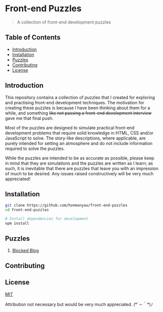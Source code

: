 # Front-end Puzzles

> A collection of front-end development puzzles

## Table of Contents

* [Introduction](#introduction)
* [Installation](#installation)
* [Puzzles](#puzzles)
* [Contributing](#contributing)
* [License](#license)

## Introduction

This repository contains a collection of puzzles that I created for exploring and practising front-end development techniques. The motivation for creating these puzzles is because I have been thinking about them for a while, and something  ~~like not passing a front-end development interview~~ gave me that final push.

Most of the puzzles are designed to simulate practical front-end development problems that require solid knowledge in HTML, CSS and/or JavaScript to solve. The story-like descriptions, where applicable, are purely intended for setting an atmosphere and do not include information required to solve the puzzles.

While the puzzles are intended to be as accurate as possible, please keep in mind that they are simulations and the puzzles are written as I learn; as such, it is inevitable that there are puzzles that leave you with an impression of much to be desired. Any issues raised constructively will be very much appreciated!

## Installation

```sh
git clone https://github.com/honmanyau/front-end-puzzles
cd front-end-puzzles

# Install dependencies for development
npm install
```

## Puzzles

1. [Blocked Blog](https://github.com/honmanyau/front-end-puzzles/tree/master/src/puzzles/001-blocked-blog)

## Contributing

## License

[MIT](https://github.com/honmanyau/front-end-puzzles/blob/master/LICENSE.md)

Attribution not necessary but would be very much appreciated. (\*´－｀\*)ﾉ
